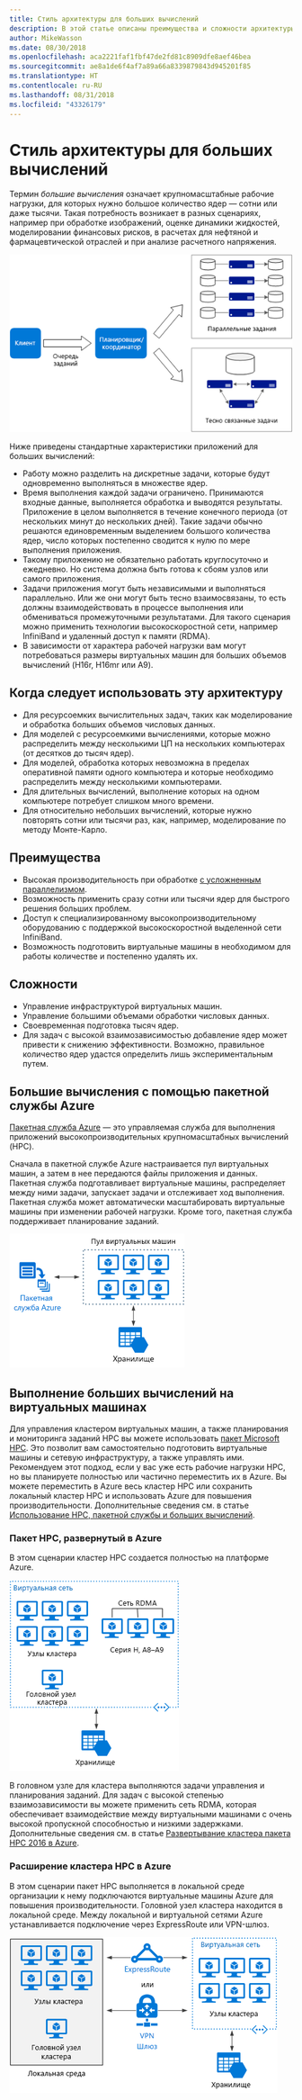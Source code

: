 ```yaml
---
title: Стиль архитектуры для больших вычислений
description: В этой статье описаны преимущества и сложности архитектуры больших вычислений в Azure, а также содержатся рекомендации по ее разработке
author: MikeWasson
ms.date: 08/30/2018
ms.openlocfilehash: aca2221faf1fbf47de2fd81c8909dfe8aef46bea
ms.sourcegitcommit: ae8a1de6f4af7a89a66a8339879843d945201f85
ms.translationtype: HT
ms.contentlocale: ru-RU
ms.lasthandoff: 08/31/2018
ms.locfileid: "43326179"
---
```

# <a name="big-compute-architecture-style"></a>Стиль архитектуры для больших вычислений

Термин *большие вычисления* означает крупномасштабные рабочие нагрузки, для которых нужно большое количество ядер — сотни или даже тысячи. Такая потребность возникает в разных сценариях, например при обработке изображений, оценке динамики жидкостей, моделировании финансовых рисков, в расчетах для нефтяной и фармацевтической отраслей и при анализе расчетного напряжения.

![](./images/big-compute-logical.png)

Ниже приведены стандартные характеристики приложений для больших вычислений:

- Работу можно разделить на дискретные задачи, которые будут одновременно выполняться в множестве ядер.
- Время выполнения каждой задачи ограничено. Принимаются входные данные, выполняется обработка и выводятся результаты. Приложение в целом выполняется в течение конечного периода (от нескольких минут до нескольких дней). Такие задачи обычно решаются единовременным выделением большого количества ядер, число которых постепенно сводится к нулю по мере выполнения приложения. 
- Такому приложению не обязательно работать круглосуточно и ежедневно. Но система должна быть готова к сбоям узлов или самого приложения.
- Задачи приложения могут быть независимыми и выполняться параллельно. Или же они могут быть тесно взаимосвязаны, то есть должны взаимодействовать в процессе выполнения или обмениваться промежуточными результатами. Для такого сценария можно применить технологии высокоскоростной сети, например InfiniBand и удаленный доступ к памяти (RDMA). 
- В зависимости от характера рабочей нагрузки вам могут потребоваться размеры виртуальных машин для больших объемов вычислений (H16r, H16mr или A9).

## <a name="when-to-use-this-architecture"></a>Когда следует использовать эту архитектуру

- Для ресурсоемких вычислительных задач, таких как моделирование и обработка больших объемов числовых данных.
- Для моделей с ресурсоемкими вычислениями, которые можно распределить между несколькими ЦП на нескольких компьютерах (от десятков до тысяч ядер).
- Для моделей, обработка которых невозможна в пределах оперативной памяти одного компьютера и которые необходимо распределить между несколькими компьютерами.
- Для длительных вычислений, выполнение которых на одном компьютере потребует слишком много времени.
- Для относительно небольших вычислений, которые нужно повторять сотни или тысячи раз, как, например, моделирование по методу Монте-Карло.

## <a name="benefits"></a>Преимущества

- Высокая производительность при обработке [с усложненным параллелизмом][embarrassingly-parallel].
- Возможность применить сразу сотни или тысячи ядер для быстрого решения больших проблем.
- Доступ к специализированному высокопроизводительному оборудованию с поддержкой высокоскоростной выделенной сети InfiniBand.
- Возможность подготовить виртуальные машины в необходимом для работы количестве и постепенно удалять их. 

## <a name="challenges"></a>Сложности

- Управление инфраструктурой виртуальных машин.
- Управление большими объемами обработки числовых данных. 
- Своевременная подготовка тысяч ядер.
- Для задач с высокой взаимозависимостью добавление ядер может привести к снижению эффективности. Возможно, правильное количество ядер удастся определить лишь экспериментальным путем.

## <a name="big-compute-using-azure-batch"></a>Большие вычисления с помощью пакетной службы Azure

[Пакетная служба Azure][batch] — это управляемая служба для выполнения приложений высокопроизводительных крупномасштабных вычислений (HPC).

Сначала в пакетной службе Azure настраивается пул виртуальных машин, а затем в нее передаются файлы приложения и данных. Пакетная служба подготавливает виртуальные машины, распределяет между ними задачи, запускает задачи и отслеживает ход выполнения. Пакетная служба может автоматически масштабировать виртуальные машины при изменении рабочей нагрузки. Кроме того, пакетная служба поддерживает планирование заданий.

![](./images/big-compute-batch.png) 

## <a name="big-compute-running-on-virtual-machines"></a>Выполнение больших вычислений на виртуальных машинах

Для управления кластером виртуальных машин, а также планирования и мониторинга заданий HPC вы можете использовать [пакет Microsoft HPC][hpc-pack]. Это позволит вам самостоятельно подготовить виртуальные машины и сетевую инфраструктуру, а также управлять ими. Рекомендуем этот подход, если у вас уже есть рабочие нагрузки HPC, но вы планируете полностью или частично переместить их в Azure. Вы можете переместить в Azure весь кластер HPC или сохранить локальный кластер HPC и использовать Azure для повышения производительности. Дополнительные сведения см. в статье [Использование HPC, пакетной службы и больших вычислений][batch-hpc-solutions].

### <a name="hpc-pack-deployed-to-azure"></a>Пакет HPC, развернутый в Azure

В этом сценарии кластер HPC создается полностью на платформе Azure.

![](./images/big-compute-iaas.png) 
 
В головном узле для кластера выполняются задачи управления и планирования заданий. Для задач с высокой степенью взаимозависимости вы можете применить сеть RDMA, которая обеспечивает взаимодействие между виртуальными машинами с очень высокой пропускной способностью и низкими задержками. Дополнительные сведения см. в статье [Развертывание кластера пакета HPC 2016 в Azure][deploy-hpc-azure].

### <a name="burst-an-hpc-cluster-to-azure"></a>Расширение кластера HPC в Azure

В этом сценарии пакет HPC выполняется в локальной среде организации к нему подключаются виртуальные машины Azure для повышения производительности. Головной узел кластера находится в локальной среде. Между локальной и виртуальной сетями Azure устанавливается подключение через ExpressRoute или VPN-шлюз.

![](./images/big-compute-hybrid.png) 


[batch]: /azure/batch/
[batch-hpc-solutions]: /azure/batch/batch-hpc-solutions
[deploy-hpc-azure]: /azure/virtual-machines/windows/hpcpack-2016-cluster
[embarrassingly-parallel]: https://en.wikipedia.org/wiki/Embarrassingly_parallel
[hpc-pack]: https://technet.microsoft.com/library/cc514029

 
